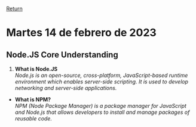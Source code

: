 [Return](https://github.com/LuisVA29/core-code-from-scratch-readme)
# Martes 14 de febrero de 2023
## Node.JS Core Understanding 
1. **What is Node.JS** <br>
    _Node.js is an open-source, cross-platform, JavaScript-based runtime environment which enables server-side scripting. It is used to develop networking and        server-side applications._
  - **What is NPM?**<br>
    _NPM (Node Package Manager) is a package manager for JavaScript and Node.js that allows developers to install and manage packages of reusable code._
